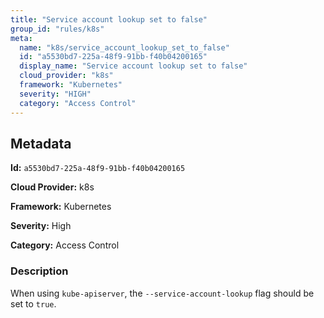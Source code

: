 ```yaml
---
title: "Service account lookup set to false"
group_id: "rules/k8s"
meta:
  name: "k8s/service_account_lookup_set_to_false"
  id: "a5530bd7-225a-48f9-91bb-f40b04200165"
  display_name: "Service account lookup set to false"
  cloud_provider: "k8s"
  framework: "Kubernetes"
  severity: "HIGH"
  category: "Access Control"
---
```

## Metadata

**Id:** `a5530bd7-225a-48f9-91bb-f40b04200165`

**Cloud Provider:** k8s

**Framework:** Kubernetes

**Severity:** High

**Category:** Access Control

### Description

 When using `kube-apiserver`, the `--service-account-lookup` flag should be set to `true`.
